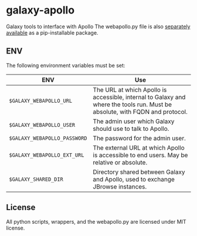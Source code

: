# galaxy-apollo

Galaxy tools to interface with Apollo
The webapollo.py file is also [separately available](https://github.com/erasche/python-apollo) as a pip-installable package.

## ENV

The following environment variables must be set:


ENV                           | Use
---                           | ---
 `$GALAXY_WEBAPOLLO_URL`      | The URL at which Apollo is accessible, internal to Galaxy and where the tools run. Must be absolute, with FQDN and protocol.
 `$GALAXY_WEBAPOLLO_USER`     | The admin user which Galaxy should use to talk to Apollo.
 `$GALAXY_WEBAPOLLO_PASSWORD` | The password for the admin user.
 `$GALAXY_WEBAPOLLO_EXT_URL`  | The external URL at which Apollo is accessible to end users. May be relative or absolute.
 `$GALAXY_SHARED_DIR`         | Directory shared between Galaxy and Apollo, used to exchange JBrowse instances.

## License

All python scripts, wrappers, and the webapollo.py are licensed under MIT license.
